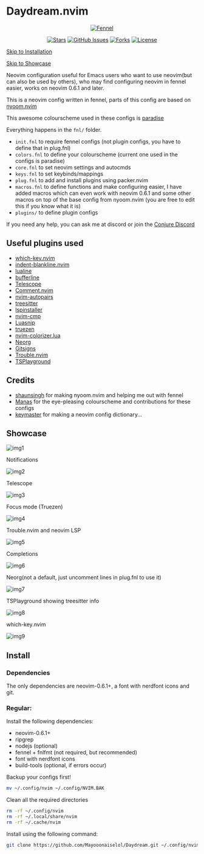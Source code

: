 # Daydream.nvim

<div align="center">

[![Fennel](	https://img.shields.io/badge/Made%20with%20Fennel-2C2D72?style=for-the-badge&logo=lua&logoColor=white)](https://fennel-lang.org)

</div>

<div align="center">

[![Stars](https://img.shields.io/github/stars/Mayooonaiselol/Daydream.nvim?color=%23b66467&style=for-the-badge)](https://github.com/Mayooonaiselol/Daydream.nvim/stargazers)
[![GitHub Issues](https://img.shields.io/github/issues/Mayooonaiselol/Daydream.nvim?color=%238c977d&style=for-the-badge)](https://github.com/Mayooonaiselol/Daydream.nvim/issues)
[![Forks](https://img.shields.io/github/forks/Mayooonaiselol/Daydream.nvim?color=%23d9bc8c&logoColor=%23151515&style=for-the-badge)](https://github.com/Mayooonaiselol/Daydream.nvim/network/members)
[![License](https://img.shields.io/github/license/Mayooonaiselol/Daydream.nvim?color=%238da3b9&style=for-the-badge)](https://mit-license.org/)

</div>

[Skip to Installation](https://github.com/Mayooonaiselol/Daydream.nvim/tree/master#install)

[Skip to Showcase](https://github.com/Mayooonaiselol/Daydream.nvim/tree/master#showcase)

Neovim configuration useful for Emacs users who want to use neovim(but can also be used by others), who may find configuring neovim in fennel easier, works on neovim 0.6.1 and later.

This is a neovim config written in fennel, parts of this config are based on [nyoom.nvim](https://github.com/shaunsingh/nyoom.nvim)

This awesome colourscheme used in these configs is [paradise](https://github.com/Manas140/paradise)

Everything happens in the `fnl/` folder.

- `init.fnl` to require fennel configs (not plugin configs, you have to define that in plug.fnl)
- `colors.fnl` to define your colourscheme (current one used in the configs is paradise)
- `core.fnl` to set neovim settings and autocmds
- `keys.fnl` to set keybinds/mappings
- `plug.fnl` to add and install plugins using packer.nvim
- `macros.fnl` to define functions and make configuring easier, I have added macros which can even work with neovim 0.6.1 and some other macros on top of the base config from nyoom.nvim (you are free to edit this if you know what it is)
- `plugins/` to define plugin configs

If you need any help, you can ask me at discord or join the [Conjure Discord](https://conjure.fun/discord)

## Useful plugins used

- [which-key.nvim](https://github.com/folke/which-key.nvim)
- [indent-blankline.nvim](https://github.com/lukas-reineke/indent-blankline.nvim)
- [lualine](https://github.com/nvim-lualine/lualine.nvim)
- [bufferline](https://github.com/akinsho/bufferline.nvim)
- [Telescope](https://github.com/nvim-telescope/telescope.nvim)
- [Comment.nvim](https://github.com/numToStr/Comment.nvim)
- [nvim-autopairs](https://github.com/windwp/nvim-autopairs)
- [treesitter](https://github.com/nvim-treesitter/nvim-treesitter)
- [lspinstaller](https://github.com/williamboman/nvim-lsp-installer)
- [nvim-cmp](https://github.com/hrsh7th/nvim-cmp)
- [Luasnip](https://github.com/L3MON4D3/LuaSnip)
- [truezen](https://github.com/Pocco81/TrueZen.nvim)
- [nvim-colorizer.lua](https://github.com/norcalli/nvim-colorizer.lua)
- [Neorg](https://github.com/nvim-neorg/neorg)
- [Gitsigns](https://github.com/lewis6991/gitsigns.nvim)
- [Trouble.nvim](https://github.com/folke/trouble.nvim)
- [TSPlayground](https://github.com/nvim-treesitter/playground)

## Credits

- [shaunsingh](https://github.com/shaunsingh) for making nyoom.nvim and helping me out with fennel
- [Manas](https://github.com/Manas140) for the eye-pleasing colourscheme and contributions for these configs
- [keymaster](https://github.com/pagankeymaster) for making a neovim config dictionary...

## Showcase

![img1](Screenshots/1648900820_grim.png)

Notifications

![img2](Screenshots/1648900691_grim.png)

Telescope

![img3](Screenshots/1648900716_grim.png)

Focus mode (Truezen)

![img4](Screenshots/1648900737_grim.png)

Trouble.nvim and neovim LSP

![img5](Screenshots/1648903199_grim.png)

Completions

![img6](Screenshots/1648900879_grim.png)

Neorg(not a default, just uncomment lines in plug.fnl to use it)

![img7](Screenshots/1648900931_grim.png)

TSPlayground showing treesitter info

![img8](Screenshots/1648901062_grim.png)

which-key.nvim

![img9](Screenshots/1648902063_grim.png)

## Install

### Dependencies

The only dependencies are neovim-0.6.1+, a font with nerdfont icons and git.

### Regular:

Install the following dependencies: 
- neovim-0.6.1+
- ripgrep
- nodejs (optional)
- fennel + fnlfmt (not required, but recommended)
- font with nerdfont icons
- build-tools (optional, if errors occur)

Backup your configs first!

```bash
mv ~/.config/nvim ~/.config/NVIM.BAK
```

Clean all the required directories

```bash
rm -rf ~/.config/nvim
rm -rf ~/.local/share/nvim
rm -rf ~/.cache/nvim
```

Install using the following command:

```bash
git clone https://github.com/Mayooonaiselol/Daydream.git ~/.config/nvim --depth 1 && nvim +PackerSync
```
